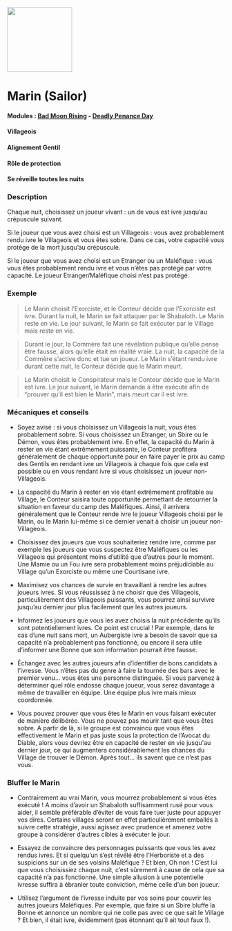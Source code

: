 <img src="https://github.com/brain-academy/wiki/blob/master/public/img/blood-on-the-clocktower/roles/sailor.png?raw=true" height="150"> 

# Marin (Sailor)

#### Modules : [Bad Moon Rising](https://brain-academy.github.io/wiki/blood-on-the-clocktower/modules/bad-moon-rising) - [Deadly Penance Day](https://brain-academy.github.io/wiki/blood-on-the-clocktower/modules/deadly-penance-day)
#### Villageois
#### Alignement Gentil
#### Rôle de protection
#### Se réveille toutes les nuits

### Description

Chaque nuit, choisissez un joueur vivant : un de vous est ivre jusqu’au crépuscule suivant.

Si le joueur que vous avez choisi est un Villageois : vous avez probablement rendu ivre le Villageois et vous êtes sobre. Dans ce cas, votre capacité vous protège de la mort jusqu’au crépuscule.

Si le joueur que vous avez choisi est un Etranger ou un Maléfique : vous vous êtes probablement rendu ivre et vous n’êtes pas protégé par votre capacité. Le joueur Etranger/Maléfique choisi n’est pas protégé.


### Exemple
> Le Marin choisit l’Exorciste, et le Conteur décide que l’Exorciste est ivre. Durant la nuit, le Marin se fait attaquer par le Shabaloth. Le Marin reste en vie. Le jour suivant, le Marin se fait exécuter par le Village mais reste en vie.

> Durant le jour, la Commère fait une révélation publique qu’elle pense être fausse, alors qu’elle était en réalité vraie. La nuit, la capacité de la Commère s’active donc et tue un joueur. Le Marin s’étant rendu ivre durant cette nuit, le Conteur décide que le Marin meurt.

> Le Marin choisit le Conspirateur mais le Conteur décide que le Marin est ivre. Le jour suivant, le Marin demande à être exécuté afin de “prouver qu’il est bien le Marin”, mais meurt car il est ivre.

### Mécaniques et conseils
- Soyez avisé : si vous choisissez un Villageois la nuit, vous êtes probablement sobre. Si vous choisissez un Etranger, un Sbire ou le Démon, vous êtes probablement ivre. En effet, la capacité du Marin à rester en vie étant extrêmement puissante, le Conteur profitera généralement de chaque opportunité pour en faire payer le prix au camp des Gentils en rendant ivre un Villageois à chaque fois que cela est possible ou en vous rendant ivre si vous choisissez un joueur non-Villageois.

- La capacité du Marin à rester en vie étant extrêmement profitable au Village, le Conteur saisira toute opportunité permettant de retourner la situation en faveur du camp des Maléfiques. Ainsi, il arrivera généralement que le Conteur rende ivre le joueur Villageois choisi par le Marin, ou le Marin lui-même si ce dernier venait à choisir un joueur non-Villageois. 

- Choisissez des joueurs que vous souhaiteriez rendre ivre, comme par exemple les joueurs que vous suspectez être Maléfiques ou les Villageois qui présentent moins d’utilité que d’autres pour le moment. Une Mamie ou un Fou ivre sera probablement moins préjudiciable au Village qu’un Exorciste ou même une Courtisane ivre.

- Maximisez vos chances de survie en travaillant à rendre les autres joueurs ivres. Si vous réussissez à ne choisir que des Villageois, particulièrement des Villageois puissants, vous pourrez ainsi survivre jusqu’au dernier jour plus facilement que les autres joueurs.

- Informez les joueurs que vous les avez choisis la nuit précédente qu’ils sont potentiellement ivres. Ce point est crucial ! Par exemple, dans le cas d’une nuit sans mort, un Aubergiste ivre a besoin de savoir que sa capacité n’a probablement pas fonctionné, ou encore il sera utile d’informer une Bonne que son information pourrait être fausse.

- Échangez avec les autres joueurs afin d’identifier de bons candidats à l’ivresse. Vous n’êtes pas du genre à faire la tournée des bars avec le premier venu… vous êtes une personne distinguée. Si vous parvenez à déterminer quel rôle endosse chaque joueur, vous serez davantage à même de travailler en équipe. Une équipe plus ivre mais mieux coordonnée.

- Vous pouvez prouver que vous êtes le Marin en vous faisant exécuter de manière délibérée. Vous ne pouvez pas mourir tant que vous êtes sobre. A partir de là, si le groupe est convaincu que vous êtes effectivement le Marin et pas juste sous la protection de l’Avocat du Diable, alors vous devriez être en capacité de rester en vie jusqu'au dernier jour, ce qui augmentera considérablement les chances du Village de trouver le Démon. Après tout… ils savent que ce n’est pas vous.
 
### Bluffer le Marin 
- Contrairement au vrai Marin, vous mourrez probablement si vous êtes exécuté ! A moins d’avoir un Shabaloth suffisamment rusé pour vous aider, il semble préférable d’éviter de vous faire tuer juste pour appuyer vos dires. Certains villages seront en effet particulièrement emballés à suivre cette stratégie, aussi agissez avec prudence et amenez votre groupe à considérer d’autres cibles à exécuter le jour.

- Essayez de convaincre des personnages puissants que vous les avez rendus ivres. Et si quelqu’un s’est révélé être l’Herboriste et a des suspicions sur un de ses voisins Maléfique ? Et bien, Oh non ! C’est lui que vous choisissiez chaque nuit, c’est sûrement à cause de cela que sa capacité n’a pas fonctionné. Une simple allusion à une potentielle ivresse suffira à ébranler toute conviction, même celle d’un bon joueur.   

- Utilisez l’argument de l’ivresse induite par vos soins pour couvrir les autres joueurs Maléfiques. Par exemple, que faire si un Sbire bluffe la Bonne et annonce un nombre qui ne colle pas avec ce que sait le Village ? Et bien, il était ivre, évidemment (pas étonnant qu’il ait tout faux !).
